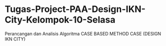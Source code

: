# Tugas-Project-PAA-Design-IKN-City-Kelompok-10-Selasa
Perancangan dan Analisis Algoritma CASE BASED METHOD CASE (DESIGN IKN CITY)
